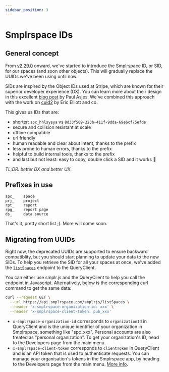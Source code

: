 ```yaml
---
sidebar_position: 3
---
```


# Smplrspace IDs

## General concept

From [v2.29.0](https://changelog.smplrspace.com/v2-29-0) onward, we've started to introduce the Smplrspace ID, or SID, for our spaces (and soon other objects). This will gradually replace the UUIDs we've been using until now.

SIDs are inspired by the Object IDs used at Stripe, which are known for their superior developer experience (DX). You can learn more about their design in this excellent [blog post](https://dev.to/stripe/designing-apis-for-humans-object-ids-3o5a) by Paul Asjes. We've combined this approach with the work on [cuid2](https://github.com/paralleldrive/cuid2) by Eric Elliott and co.

This gives us IDs that are:
- shorter: `spc_hhlsysya` vs `8d33f509-323b-411f-9dda-69e6cf75efde`
- secure and collision resistant at scale
- offline compatible
- url friendly
- human readable and clear about intent, thanks to the prefix
- less prone to human errors, thanks to the prefix
- helpful to build internal tools, thanks to the prefix
- and last but not least: easy to copy, double click a SID and it works 🎉

_TL;DR: better DX and better UX._

## Prefixes in use

```
spc_    space
prj_    project
rpt_    report
rpg_    report page
ds_     data source
```

That's it, pretty short list ;). More will come soon.

## Migrating from UUIDs

Right now, the deprecated UUIDs are supported to ensure backward compatiblity, but you should start planning to update your data to the new SIDs. To help you retrieve the SID for all your spaces at once, we've added the [`listSpaces`](/api-reference/queryclient/spaces#listspaces) endpoint to the QueryClient.

You can either use smplr.js and the QueryClient to help you call the endpoint in Javascript. Alternatively, below is the corresponding curl command to get the same data:

```bash
curl --request GET \
  --url https://api.smplrspace.com/smplrjs/listSpaces \
  --header 'x-smplrspace-organization-id: xxx' \
  --header 'x-smplrspace-client-token: pub_xxx'
```

- `x-smplrspace-organization-id` corresponds to `organizationId` in QueryClient and is the unique identifier of your organization in Smplrspace, something like "spc_xxx". Personal accounts are also treated as "personal organization". To get your organization's ID, head to the Developers page from the main menu.
- `x-smplrspace-client-token` corresponds to `clientToken` in QueryClient and is an API token that is used to authenticate requests. You can manage your organisation's tokens in the Smplrspace app, by heading to the Developers page from the main menu. [More info](/guides/embedding#client-tokens).
